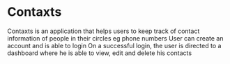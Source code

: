 # Contaxts
Contaxts is an application that helps users to keep track of contact information of people in their circles eg phone numbers
User can create an account and is able to login
On a successful login, the user is directed to a dashboard where he is able to view, edit and delete his contacts 
